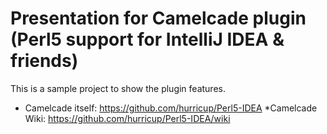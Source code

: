 # Presentation for Camelcade plugin (Perl5 support for IntelliJ IDEA & friends)

This is a sample project to show the plugin features.

* Camelcade itself: https://github.com/hurricup/Perl5-IDEA
 *Camelcade Wiki: https://github.com/hurricup/Perl5-IDEA/wiki
